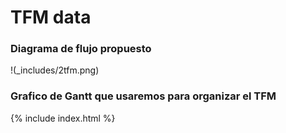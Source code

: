 # TFM data

### Diagrama de flujo propuesto 
!(_includes/2tfm.png)

### Grafico de Gantt que usaremos para organizar el TFM
{% include index.html %}
